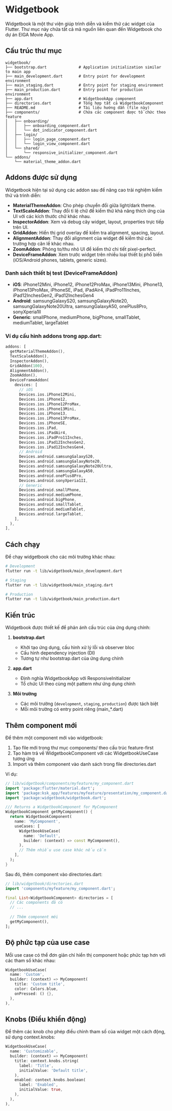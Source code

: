 # Widgetbook

Widgetbook là một thư viện giúp trình diễn và kiểm thử các widget của Flutter. Thư mục này chứa tất cả mã nguồn liên quan đến Widgetbook cho dự án EIGA Movie App.

## Cấu trúc thư mục

```
widgetbook/
├── bootstrap.dart              # Application initialization similar to main app
├── main_development.dart       # Entry point for development environment
├── main_staging.dart           # Entry point for staging environment
├── main_production.dart        # Entry point for production environment
├── app.dart                    # WidgetbookApp component
├── directories.dart            # Tổng hợp tất cả WidgetbookComponent
├── README.md                   # Tài liệu hướng dẫn (file này)
├── components/                 # Chứa các component được tổ chức theo feature
│   ├── onboarding/
│   │   ├── onboarding_component.dart
│   │   └── dot_indicator_component.dart
│   ├── login/
│   │   ├── login_page_component.dart
│   │   └── login_view_component.dart
│   └── shared/
│       └── responsive_initializer_component.dart
└── addons/
    └── material_theme_addon.dart
```

## Addons được sử dụng

Widgetbook hiện tại sử dụng các addon sau để nâng cao trải nghiệm kiểm thử và trình diễn:

- **MaterialThemeAddon**: Cho phép chuyển đổi giữa light/dark theme.
- **TextScaleAddon**: Thay đổi tỉ lệ chữ để kiểm thử khả năng thích ứng của UI với các kích thước chữ khác nhau.
- **InspectorAddon**: Xem và debug cây widget, layout, properties trực tiếp trên UI.
- **GridAddon**: Hiển thị grid overlay để kiểm tra alignment, spacing, layout.
- **AlignmentAddon**: Thay đổi alignment của widget để kiểm thử các trường hợp căn lề khác nhau.
- **ZoomAddon**: Phóng to/thu nhỏ UI để kiểm thử chi tiết pixel-perfect.
- **DeviceFrameAddon**: Xem trước widget trên nhiều loại thiết bị phổ biến (iOS/Android phones, tablets, generic sizes).

### Danh sách thiết bị test (DeviceFrameAddon)

- **iOS**: iPhone12Mini, iPhone12, iPhone12ProMax, iPhone13Mini, iPhone13, iPhone13ProMax, iPhoneSE, iPad, iPadAir4, iPadPro11Inches, iPad12InchesGen2, iPad12InchesGen4
- **Android**: samsungGalaxyS20, samsungGalaxyNote20, samsungGalaxyNote20Ultra, samsungGalaxyA50, onePlus8Pro, sonyXperia1II
- **Generic**: smallPhone, mediumPhone, bigPhone, smallTablet, mediumTablet, largeTablet

### Ví dụ cấu hình addons trong app.dart:

```dart
addons: [
  getMaterialThemeAddon(),
  TextScaleAddon(),
  InspectorAddon(),
  GridAddon(100),
  AlignmentAddon(),
  ZoomAddon(),
  DeviceFrameAddon(
    devices: [
      // iOS
      Devices.ios.iPhone12Mini,
      Devices.ios.iPhone12,
      Devices.ios.iPhone12ProMax,
      Devices.ios.iPhone13Mini,
      Devices.ios.iPhone13,
      Devices.ios.iPhone13ProMax,
      Devices.ios.iPhoneSE,
      Devices.ios.iPad,
      Devices.ios.iPadAir4,
      Devices.ios.iPadPro11Inches,
      Devices.ios.iPad12InchesGen2,
      Devices.ios.iPad12InchesGen4,
      // Android
      Devices.android.samsungGalaxyS20,
      Devices.android.samsungGalaxyNote20,
      Devices.android.samsungGalaxyNote20Ultra,
      Devices.android.samsungGalaxyA50,
      Devices.android.onePlus8Pro,
      Devices.android.sonyXperia1II,
      // Generic
      Devices.android.smallPhone,
      Devices.android.mediumPhone,
      Devices.android.bigPhone,
      Devices.android.smallTablet,
      Devices.android.mediumTablet,
      Devices.android.largeTablet,
    ],
  ),
],
```

## Cách chạy

Để chạy widgetbook cho các môi trường khác nhau:

```bash
# Development
flutter run -t lib/widgetbook/main_development.dart

# Staging
flutter run -t lib/widgetbook/main_staging.dart

# Production
flutter run -t lib/widgetbook/main_production.dart
```

## Kiến trúc

Widgetbook được thiết kế để phản ánh cấu trúc của ứng dụng chính:

1. **bootstrap.dart**
   - Khởi tạo ứng dụng, cấu hình xử lý lỗi và observer bloc
   - Cấu hình dependency injection (DI)
   - Tương tự như bootstrap.dart của ứng dụng chính

2. **app.dart**
   - Định nghĩa WidgetbookApp với ResponsiveInitializer
   - Tổ chức UI theo cùng một pattern như ứng dụng chính

3. **Môi trường**
   - Các môi trường (`development`, `staging`, `production`) được tách biệt 
   - Mỗi môi trường có entry point riêng (main_*.dart)

## Thêm component mới

Để thêm một component mới vào widgetbook:

1. Tạo file mới trong thư mục components/ theo cấu trúc feature-first
2. Tạo hàm trả về WidgetbookComponent với các WidgetbookUseCase tương ứng
3. Import và thêm component vào danh sách trong file directories.dart

Ví dụ:

```dart
// lib/widgetbook/components/myfeature/my_component.dart
import 'package:flutter/material.dart';
import 'package:ksk_app/features/myfeature/presentation/my_component.dart';
import 'package:widgetbook/widgetbook.dart';

/// Returns a WidgetbookComponent for MyComponent
WidgetbookComponent getMyComponent() {
  return WidgetbookComponent(
    name: 'MyComponent',
    useCases: [
      WidgetbookUseCase(
        name: 'Default',
        builder: (context) => const MyComponent(),
      ),
      // Thêm nhiều use case khác nếu cần
    ],
  );
}
```

Sau đó, thêm component vào directories.dart:

```dart
// lib/widgetbook/directories.dart
import 'components/myfeature/my_component.dart';

final List<WidgetbookComponent> directories = [
  // Các components đã có
  // ...
  
  // Thêm component mới
  getMyComponent(),
];
```

## Độ phức tạp của use case

Mỗi use case có thể đơn giản chỉ hiển thị component hoặc phức tạp hơn với các tham số khác nhau:

```dart
WidgetbookUseCase(
  name: 'Custom',
  builder: (context) => MyComponent(
    title: 'Custom title',
    color: Colors.blue,
    onPressed: () {},
  ),
),
```

## Knobs (Điều khiển động)

Để thêm các knob cho phép điều chỉnh tham số của widget một cách động, sử dụng context.knobs:

```dart
WidgetbookUseCase(
  name: 'Customizable',
  builder: (context) => MyComponent(
    title: context.knobs.string(
      label: 'Title',
      initialValue: 'Default title',
    ),
    enabled: context.knobs.boolean(
      label: 'Enabled',
      initialValue: true,
    ),
  ),
),
``` 